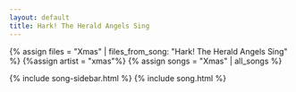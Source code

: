 ```yaml
---
layout: default
title: Hark! The Herald Angels Sing
---
```


{% assign files = "Xmas" | files_from_song: "Hark! The Herald Angels Sing" %}
{%assign artist = "xmas"%}
{% assign songs = "Xmas" | all_songs %}

{% include song-sidebar.html %}
{% include song.html %}